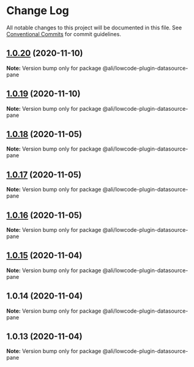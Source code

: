 # Change Log

All notable changes to this project will be documented in this file.
See [Conventional Commits](https://conventionalcommits.org) for commit guidelines.

<a name="1.0.20"></a>
## [1.0.20](https://gitlab.alibaba-inc.com/ali-lowcode/ali-lowcode-engine/compare/@ali/lowcode-plugin-datasource-pane@1.0.19...@ali/lowcode-plugin-datasource-pane@1.0.20) (2020-11-10)




**Note:** Version bump only for package @ali/lowcode-plugin-datasource-pane

<a name="1.0.19"></a>
## [1.0.19](https://gitlab.alibaba-inc.com/ali-lowcode/ali-lowcode-engine/compare/@ali/lowcode-plugin-datasource-pane@1.0.18...@ali/lowcode-plugin-datasource-pane@1.0.19) (2020-11-10)




**Note:** Version bump only for package @ali/lowcode-plugin-datasource-pane

<a name="1.0.18"></a>
## [1.0.18](https://gitlab.alibaba-inc.com/ali-lowcode/ali-lowcode-engine/compare/@ali/lowcode-plugin-datasource-pane@1.0.17...@ali/lowcode-plugin-datasource-pane@1.0.18) (2020-11-05)




**Note:** Version bump only for package @ali/lowcode-plugin-datasource-pane

<a name="1.0.17"></a>
## [1.0.17](https://gitlab.alibaba-inc.com/ali-lowcode/ali-lowcode-engine/compare/@ali/lowcode-plugin-datasource-pane@1.0.16...@ali/lowcode-plugin-datasource-pane@1.0.17) (2020-11-05)




**Note:** Version bump only for package @ali/lowcode-plugin-datasource-pane

<a name="1.0.16"></a>
## [1.0.16](https://gitlab.alibaba-inc.com/ali-lowcode/ali-lowcode-engine/compare/@ali/lowcode-plugin-datasource-pane@1.0.15...@ali/lowcode-plugin-datasource-pane@1.0.16) (2020-11-05)




**Note:** Version bump only for package @ali/lowcode-plugin-datasource-pane

<a name="1.0.15"></a>
## [1.0.15](https://gitlab.alibaba-inc.com/ali-lowcode/ali-lowcode-engine/compare/@ali/lowcode-plugin-datasource-pane@1.0.14...@ali/lowcode-plugin-datasource-pane@1.0.15) (2020-11-04)




**Note:** Version bump only for package @ali/lowcode-plugin-datasource-pane

<a name="1.0.14"></a>
## 1.0.14 (2020-11-04)




**Note:** Version bump only for package @ali/lowcode-plugin-datasource-pane

<a name="1.0.13"></a>
## 1.0.13 (2020-11-04)




**Note:** Version bump only for package @ali/lowcode-plugin-datasource-pane
